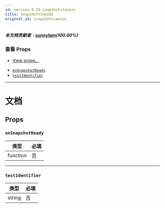 ```yaml
---
id: version-0.58-snapshotviewios
title: SnapshotViewIOS
original_id: snapshotviewios
---
```


##### 本文档贡献者：[sunnylqm](https://github.com/search?q=sunnylqm%40qq.com+in%3Aemail&type=Users)(100.00%)

### 查看 Props

* [View props...](view.md#props)

- [`onSnapshotReady`](snapshotviewios.md#onsnapshotready)
- [`testIdentifier`](snapshotviewios.md#testidentifier)

---

# 文档

## Props

### `onSnapshotReady`

| 类型     | 必填 |
| -------- | ---- |
| function | 否   |

---

### `testIdentifier`

| 类型   | 必填 |
| ------ | ---- |
| string | 否   |
